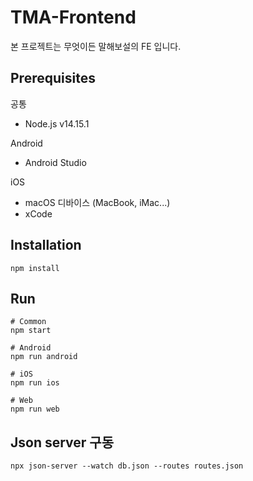 # TMA-Frontend
본 프로젝트는 무엇이든 말해보설의 FE 입니다.

## Prerequisites

공통

- Node.js v14.15.1

Android
  
- Android Studio

iOS
- macOS 디바이스 (MacBook, iMac...)
- xCode


## Installation

```
npm install
```

## Run
```shell
# Common
npm start

# Android
npm run android 

# iOS
npm run ios

# Web
npm run web
```


## Json server 구동
```shell
npx json-server --watch db.json --routes routes.json
```
